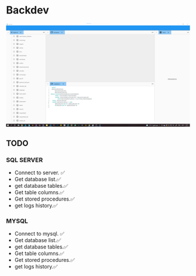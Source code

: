# Backdev

![Backdev screenshot v 0.0.1](./screenshots/v0.0.1.png)
## TODO

### SQL SERVER
* Connect to server. ✅
* Get database list.✅
* get database tables.✅
* Get table columns.✅
* Get stored procedures.✅
* get logs history.✅

### MYSQL
* Connect to mysql. ✅
* Get database list.✅
* get database tables.✅
* Get table columns.✅
* Get stored procedures.✅
* get logs history.✅
